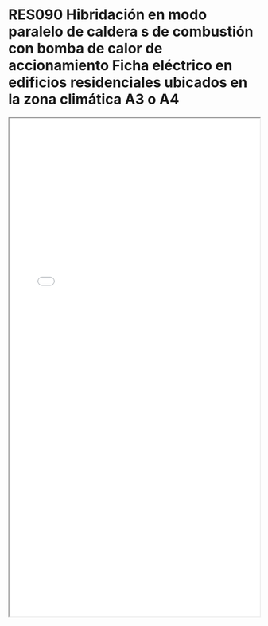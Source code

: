 # RES090  Hibridación en modo paralelo de caldera s de combustión con bomba de calor de accionamiento Ficha eléctrico en edificios residenciales ubicados en la zona climática A3 o A4

<iframe src="../RES090  Hibridación en modo paralelo de caldera s de combustión con bomba de calor de accionamiento Ficha eléctrico en edificios residenciales ubicados en la zona climática A3 o A4.pdf" width="100%" height="1000px"></iframe>
